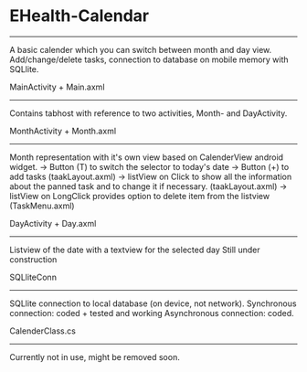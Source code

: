 # EHealth-Calendar
__________________

A basic calender which you can switch between month and day view.
Add/change/delete tasks, connection to database on mobile memory with SQLlite.



MainActivity + Main.axml
________________________

Contains tabhost with reference to two activities, Month- and DayActivity.


MonthActivity + Month.axml
__________________________

Month representation with it's own view based on CalenderView android widget. 
-> Button (T) to switch the selector to today's date
-> Button (+) to add tasks (taakLayout.axml)
-> listView on Click to show all the information about the panned   task and to change it if necessary. (taakLayout.axml)
-> listView on LongClick provides option to delete item from the listview (TaskMenu.axml)


DayActivity + Day.axml
______________________

Listview of the date with a textview for the selected day
Still under construction


SQLliteConn
___________

SQLlite connection to local database (on device, not network). 
Synchronous connection: coded + tested and working
Asynchronous connection: coded.


CalenderClass.cs
________________

Currently not in use, might be removed soon.
